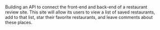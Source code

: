 Building an API to connect the front-end and back-end of a restaurant review site. This site will allow its users to view a list of saved restaurants, add to that list, star their favorite restaurants, and leave comments about these places.
